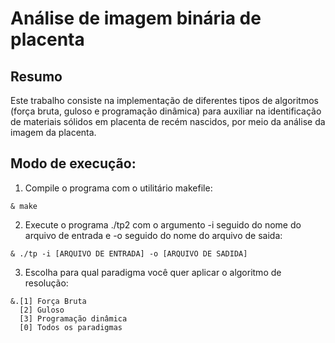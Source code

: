 # Análise de imagem binária de placenta

## Resumo

Este trabalho consiste na implementação de diferentes tipos de algoritmos (força bruta, guloso e programação dinâmica) para auxiliar na identificação de materiais sólidos em placenta de recém nascidos, por meio da análise da imagem da placenta. 

## Modo de execução:

1. Compile o programa com o utilitário makefile:
```
& make
```
2. Execute o programa ./tp2 com o argumento -i seguido do nome do arquivo de entrada e -o seguido do nome do arquivo de saida:
```
& ./tp -i [ARQUIVO DE ENTRADA] -o [ARQUIVO DE SADIDA]
```
3. Escolha para qual paradigma você quer aplicar o algoritmo de resolução:
```
&.[1] Força Bruta
  [2] Guloso
  [3] Programação dinâmica
  [0] Todos os paradigmas
```
